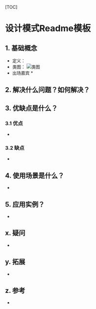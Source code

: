[TOC]

# 设计模式Readme模板
## 1. 基础概念
* 定义：
* 类图：
![类图](./classdiagram.png)
* 出场嘉宾
    * 


## 2. 解决什么问题？如何解决？


## 3. 优缺点是什么？
### 3.1 优点
* 


### 3.2 缺点
* 

## 4. 使用场景是什么？
* 


## 5. 应用实例？
* 


## x. 疑问
* 

## y. 拓展
* 

## z. 参考
* 

